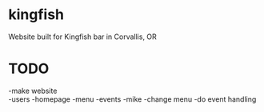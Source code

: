 # kingfish
Website built for Kingfish bar in Corvallis, OR

TODO
====

-make website	
-users
-homepage
-menu
-events
-mike
-change menu
-do event handling

